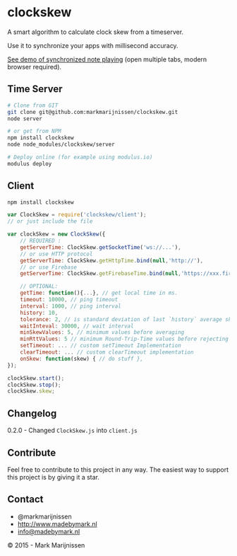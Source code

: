 # clockskew

A smart algorithm to calculate clock skew from a timeserver.

Use it to synchronize your apps with millisecond accuracy.

[See demo of synchronized note playing](http://lab.madebymark.nl/chords/) (open multiple tabs, modern browser required).

## Time Server

```bash
# Clone from GIT
git clone git@github.com:markmarijnissen/clockskew.git
node server

# or get from NPM
npm install clockskew
node node_modules/clockskew/server

# Deploy online (for example using modulus.io)
modulus deploy
```

## Client
```bash
npm install clockskew
```

```javascript
var ClockSkew = require('clockskew/client');
// or just include the file 

var clockSkew = new ClockSkew({
	// REQUIRED :
	getServerTime: ClockSkew.getSocketTime('ws://...'),
	// or use HTTP protocol
	getServerTime: ClockSkew.getHttpTime.bind(null,'http://'),
	// or use Firebase
	getServerTime: ClockSkew.getFirebaseTime.bind(null,'https://xxx.firebaseio.com/timestamp')

	// OPTIONAL:
	getTime: function(){...}, // get local time in ms.
	timeout: 10000, // ping timeout
	interval: 1000, // ping interval
	history: 10, 
	tolerance: 2, // is standard deviation of last `history` average skew is less then tolerance, wait longer before pinging.
	waitInteval: 30000, // wait interval
	minSkewValues: 5, // minimum values before averaging
	minRttValues: 5 // minimum Round-Trip-Time values before rejecting RTTs that are more than 1 standard deviation slower
	setTimeout: ... // custom setTimeout Implementation
	clearTimeout: ... // custom clearTimeout implementation
	onSkew: function(skew) { // do stuff },
});

clockSkew.start();
clockSkew.stop();
clockSkew.skew;
```

## Changelog

0.2.0 - Changed `ClockSkew.js` into `client.js`

## Contribute

Feel free to contribute to this project in any way. The easiest way to support this project is by giving it a star.

## Contact
-   @markmarijnissen
-   http://www.madebymark.nl
-   info@madebymark.nl

© 2015 - Mark Marijnissen